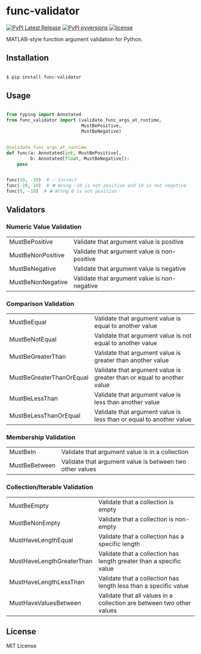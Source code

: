 # func-validator

<div>

[![PyPI Latest Release](https://img.shields.io/pypi/v/func-validator?style=flat&logo=pypi)](https://pypi.org/project/func-validator/)
[![PyPI pyversions](https://img.shields.io/pypi/pyversions/func-validator.svg?logo=python&style=flat)](https://pypi.python.org/pypi/func-validator/)
[![license](https://img.shields.io/pypi/l/func-validator?style=flat&logo=opensourceinitiative)](https://opensource.org/license/mit/)

</div>

MATLAB-style function argument validation for Python.

## Installation

```sh

$ pip install func-validator

```

## Usage

```py

from typing import Annotated
from func_validator import (validate_func_args_at_runtime,
                            MustBePositive,
                            MustBeNegative)


@validate_func_args_at_runtime
def func(a: Annotated[int, MustBePositive],
         b: Annotated[float, MustBeNegative]):
    pass


func(10, -10)  # ✅ Correct
func(-10, 10)  # ❌ Wrong -10 is not positive and 10 is not negative
func(0, -10)  # ❌ Wrong 0 is not positive

```

## Validators

### Numeric Value Validation

<table>
    <tr>
        <td>MustBePositive</td>
        <td>Validate that argument value is positive</td>
    </tr>
    <tr>
        <td>MustBeNonPositive</td>
        <td>Validate that argument value is non-positive</td>
    </tr>
    <tr>
        <td>MustBeNegative</td>
        <td>Validate that argument value is negative</td>
    </tr>
    <tr>
        <td>MustBeNonNegative</td>
        <td>Validate that argument value is non-negative</td>
    </tr>
</table>

### Comparison Validation

<table>
    <tr>
        <td>MustBeEqual</td>
        <td>Validate that argument value is equal to another value</td>
    </tr>
    <tr>
        <td>MustBeNotEqual</td>
        <td>Validate that argument value is not equal to another value</td>
    </tr>
    <tr>
        <td>MustBeGreaterThan</td>
        <td>Validate that argument value is greater than another value</td>
    </tr>
    <tr>
        <td>MustBeGreaterThanOrEqual</td>
        <td>Validate that argument value is greater than or equal to another value</td>
    </tr>
    <tr>
        <td>MustBeLessThan</td>
        <td>Validate that argument value is less than another value</td>
    </tr>
    <tr>
        <td>MustBeLessThanOrEqual</td>
        <td>Validate that argument value is less than or equal to another value</td>
    </tr>
</table>

### Membership Validation

<table>
    <tr>
        <td>MustBeIn</td>
        <td>Validate that argument value is in a collection</td>
    </tr>
    <tr>
        <td>MustBeBetween</td>
        <td>Validate that argument value is between two other values</td>
    </tr>
</table>

### Collection/Iterable Validation

<table>
    <tr>
        <td>MustBeEmpty</td>
        <td>Validate that a collection is empty</td>
    </tr>
    <tr>
        <td>MustBeNonEmpty</td>
        <td>Validate that a collection is non-empty</td>
    </tr>
    <tr>
        <td>MustHaveLengthEqual</td>
        <td>Validate that a collection has a specific length</td>
    </tr>
    <tr>
        <td>MustHaveLengthGreaterThan</td>
        <td>Validate that a collection has length greater than a specific value</td>
    </tr>
    <tr>
        <td>MustHaveLengthLessThan</td>
        <td>Validate that a collection has length less than a specific value</td>
    </tr>
    <tr>
        <td>MustHaveValuesBetween</td>
        <td>Validate that all values in a collection are between two other values</td>
    </tr>
</table>

## License

MIT License
